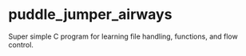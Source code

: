 # puddle_jumper_airways
Super simple C program for learning file handling, functions, and flow control.
